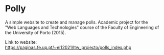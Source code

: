 # Polly

A simple website to create and manage polls. Academic project for the "Web Languages and Technologies" course of the Faculty of Engineering of the University of Porto (2015).

Link to website:
https://paginas.fe.up.pt/~ei12021/ltw_projecto/polls_index.php
